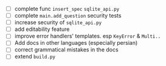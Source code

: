 - [ ] complete func `insert_spec` `sqlite_api.py`
- [ ] complete `main.add_question` security tests
- [ ] increase security of `sqlite_api.py`
- [ ] add editability feature
- [ ] improve error handlers' templates.  esp `KeyError` & `Multi..`
- [ ] Add docs in other languages (especially persian)
- [ ] correct grammatical mistakes in the docs
- [ ] extend `build.py`
